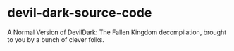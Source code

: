 # devil-dark-source-code
A Normal Version of DevilDark: The Fallen Kingdom decompilation, brought to you by a bunch of clever folks.
